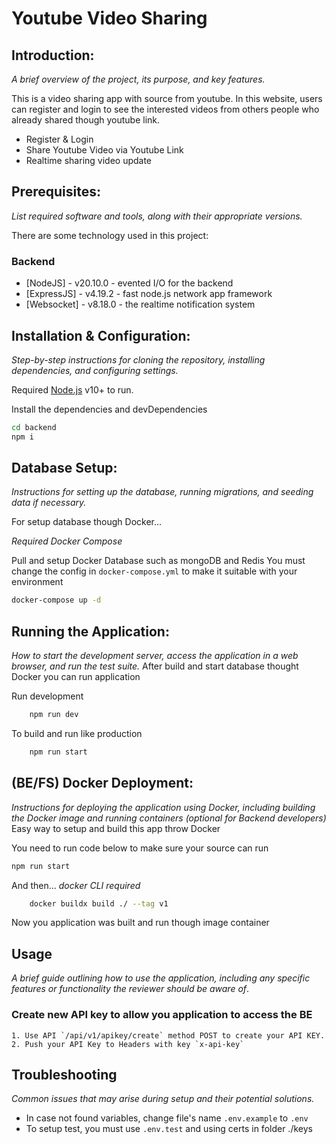 # Youtube Video Sharing

## Introduction: 
_A brief overview of the project, its purpose, and key features._

This is a video sharing app with source from youtube. In this website, users can register and login to see the interested videos from others people who already shared though youtube link.

- Register & Login
- Share Youtube Video via Youtube Link
- Realtime sharing video update


## Prerequisites: 
_List required software and tools, along with their appropriate versions._

There are some technology used in this project:

### Backend
- [NodeJS] - v20.10.0 - evented I/O for the backend
- [ExpressJS] - v4.19.2 - fast node.js network app framework
- [Websocket] - v8.18.0 - the realtime notification system

## Installation & Configuration: 
_Step-by-step instructions for cloning the repository, installing dependencies, and configuring settings._

Required [Node.js](https://nodejs.org/) v10+ to run.

Install the dependencies and devDependencies

```sh
cd backend
npm i
```

## Database Setup: 
_Instructions for setting up the database, running migrations, and seeding data if necessary._

For setup database though Docker...

_Required Docker Compose_

Pull and setup Docker Database such as mongoDB and Redis
You must change the config in `docker-compose.yml` to make it suitable with your environment
```sh
docker-compose up -d
```

## Running the Application:
_How to start the development server, access the application in a web browser, and run the test suite._
After build and start database thought Docker you can run application

Run development
```sh
    npm run dev
```

To build and run like production
```sh
    npm run start
```

## (BE/FS) Docker Deployment: 
_Instructions for deploying the application using Docker, including building the Docker image and running containers (optional for Backend developers)_
Easy way to setup and build this app throw Docker

You need to run code below to make sure your source can run 
```sh
npm run start
```

And then...
_docker CLI required_
```sh
    docker buildx build ./ --tag v1
```
Now you application was built and run though image container 

## Usage
_A brief guide outlining how to use the application, including any specific features or functionality the reviewer should be aware of_.

### Create new API key to allow you application to access the BE
    1. Use API `/api/v1/apikey/create` method POST to create your API KEY.
    2. Push your API Key to Headers with key `x-api-key`


## Troubleshooting
_Common issues that may arise during setup and their potential solutions._

- In case not found variables, change file's name `.env.example` to `.env`
- To setup test, you must use `.env.test` and using certs in folder ./keys